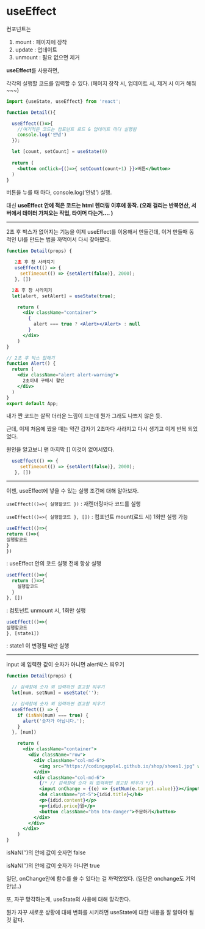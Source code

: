 # useEffect

컨포넌트는 

1. mount : 페이지에 장착
2. update : 업데이트
3. unmount : 필요 없으면 제거

**useEffect**를 사용하면, 

각각의 실행할 코드를 입력할 수 있다. (페이지 장착 시, 업데이트 시, 제거 시 이거 해줘~~~)

```jsx
import {useState, useEffect} from 'react';

function Detail(){

  useEffect(()=>{
    //여기적은 코드는 컴포넌트 로드 & 업데이트 마다 실행됨
    console.log('안녕')
  });

  let [count, setCount] = useState(0)
  
  return (
    <button onClick={()=>{ setCount(count+1) }}>버튼</button>
  )
}
```

버튼을 누를 때 마다, console.log(’안녕’) 실행.

대신 **useEffect 안에 적은 코드는 html 렌더링 이후에 동작. (오래 걸리는 반복연산, 서버에서 데이터 가져오는 작업, 타이머 다는거…. )**

---

2초 후 박스가 없어지는 기능을 이제 useEffect를 이용해서 만들건데, 이거 만들때 동적인 UI를 만드는 법을 까먹어서 다시 찾아봤다. 

```jsx
function Detail(props) {

   2초 후 창 사라지기
   useEffect(() => {
     setTimeout(() => {setAlert(false)}, 2000);
   }, [])

  2초 후 창 사라지기
  let[alert, setAlert] = useState(true);

    return (
      <div className="container">
        {
          alert === true ? <Alert></Alert> : null
        } 
      </div> 
    )
}

// 2초 후 박스 없애기
function Alert() {
  return (
    <div className="alert alert-warning">
      2초이내 구매시 할인
    </div>
  )
}
export default App;
```

내가 짠 코드는 살짝 더러운 느낌이 드는데 뭔가 그래도 나쁘지 않은 듯.

근데, 이제 처음에 짰을 때는 약간 갑자기 2초마다 사라지고 다시 생기고 이게 반복 되었었다.

원인을 알고보니  맨 마지막 [] 이것이 없어서였다. 

```jsx
  useEffect(() => {
     setTimeout(() => {setAlert(false)}, 2000);
   }, [])
```

---

이젠, useEffect에 넣을 수 있는 실행 조건에 대해 알아보자.

`useEffect(()=>{ 실행할코드 })`  : 재렌더링마다 코드를 실행

`useEffect(()=>{ 실행할코드 }, [])`  : 컴포넌트 mount(로드 시) 1회만 실행 가능

```jsx
useEffect(()=>{
return ()=>{
실행할코드
}
})
```

: useEffect 안의 코드 실행 전에 항상 실행

```jsx
useEffect(()=>{ 
  return ()=>{
    실행할코드
  }
}, [])
```

: 컴토넌트 unmount 시, 1회만 실행

```jsx
useEffect(()=>{
실행할코드
}, [state1])
```

: state1 이 변경될 때만 실행

---

input 에 입력한 값이 숫자가 아니면 alert박스 띄우기

```jsx
function Detail(props) {

  // 검색창에 숫자 외 입력하면 경고창 띄우기
  let[num, setNum] = useState('');

  // 검색창에 숫자 외 입력하면 경고창 띄우기
  useEffect(() => {
    if (isNaN(num) === true) {
      alert('숫자가 아닙니다.');
    }
  }, [num])

    return (
      <div className="container">
        <div className="row">
          <div className="col-md-6">
            <img src="https://codingapple1.github.io/shop/shoes1.jpg" width="100%" alt=''/>
          </div>
          <div className="col-md-6">
            {/* // 검색창에 숫자 외 입력하면 경고창 띄우기 */}
            <input onChange = {(e) => {setNum(e.target.value)}}></input>
            <h4 className="pt-5">{idid.title}</h4>
            <p>{idid.content}</p>
            <p>{idid.price}원</p>
            <button className="btn btn-danger">주문하기</button> 
          </div>
        </div>
      </div> 
    )
}
```

isNaN(’’)의 안에 값이 숫자면 false

isNaN(’’)의 안에 값이 숫자가 아니면 true

일단, onChange안에 함수를 쓸 수 있다는 걸 까먹었었다. (일단은 onchange도 기억 안남..)

또, 자꾸 망각하는게, useState의 사용에 대해 망각한다.

뭔가 자꾸 새로운 상황에 대해 변화를 시키려면 useState에 대한 내용을 잘 알아야 될 것 같다.